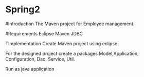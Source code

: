 # Spring2

#Introduction
The Maven project for Employee management.

#Requirements
Eclipse
Maven
JDBC

TImplementation
Create Maven project using eclipse.

For the designed project create a packages Model,Application, Configuration, Dao, Service, Util.

Run as java application
